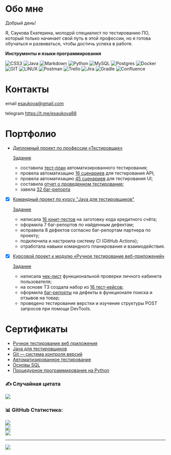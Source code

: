 # Обо мне
Добрый день!

Я, Саукова Екатерина, молодой специалист по тестированию ПО, который только начинает свой путь в этой профессии, но я готова обучаться и развиваться, чтобы достичь успеха в работе.

**Инструменты и языки программирования**

![CSS3](https://img.shields.io/badge/css3-%231572B6.svg?style=plastic&logo=css3&logoColor=white) ![Java](https://img.shields.io/badge/java-%23ED8B00.svg?style=plastic&logo=openjdk&logoColor=white) ![Markdown](https://img.shields.io/badge/markdown-%23000000.svg?style=plastic&logo=markdown&logoColor=white) ![Python](https://img.shields.io/badge/python-3670A0?style=plastic&logo=python&logoColor=ffdd54) ![MySQL](https://img.shields.io/badge/mysql-%2300000f.svg?style=plastic&logo=mysql&logoColor=white) ![Postgres](https://img.shields.io/badge/postgres-%23316192.svg?style=plastic&logo=postgresql&logoColor=white) ![Docker](https://img.shields.io/badge/docker-%230db7ed.svg?style=plastic&logo=docker&logoColor=white) ![GIT](https://img.shields.io/badge/Git-fc6d26?style=plastic&logo=git&logoColor=white) ![LINUX](https://img.shields.io/badge/Linux-FCC624?style=plastic&logo=linux&logoColor=black) ![Postman](https://img.shields.io/badge/Postman-FF6C37?style=plastic&logo=postman&logoColor=white) ![Trello](https://img.shields.io/badge/Trello-%23026AA7.svg?style=plastic&logo=Trello&logoColor=white) ![Jira](https://img.shields.io/badge/jira-%230A0FFF.svg?style=plastic&logo=jira&logoColor=white) ![Gradle](https://img.shields.io/badge/Gradle-02303A.svg?style=plastic&logo=Gradle&logoColor=white) ![Confluence](https://img.shields.io/badge/confluence-%23172BF4.svg?style=plastic&logo=confluence&logoColor=white)

# Контакты
email esaukova@gmail.com

telegram https://t.me/esaukova88

# Портфолио

-  [Дипломный проект по профессии «Тестировщик»](https://github.com/esaukova/AQA_Diploma_ESaukova)
  
    [Задание](https://github.com/netology-code/qa-diploma/blob/master/README.md)
   - составила [тест-план](https://github.com/esaukova/AQA_Diploma_ESaukova/blob/main/Documentations/Plan.md) автоматизированного тестирования;
   - провела автоматизацию [16 сценариев](https://github.com/esaukova/AQA_Diploma_ESaukova/blob/main/Documentations/Plan.md#сценарии-автоматизации-api-и-ответов-от-data-base-mysqlpostgresql) для 
     тестирования API;
   - провела автоматизацию [45 сценариев](https://github.com/esaukova/AQA_Diploma_ESaukova/blob/main/Documentations/Plan.md#сценарии-автоматизации-ui) для тестирования UI;
   - составила [отчет о проведенном тестирование](https://github.com/esaukova/AQA_Diploma_ESaukova/blob/main/Documentations/Report.md);
   - завела [32 баг-репорта](https://github.com/esaukova/AQA_Diploma_ESaukova/issues)
   
- [x] [Командный проект по курсу "Java для тестировщиков"](https://github.com/esaukova/team-project-bank)

    [Задание](https://github.com/netology-code/javaqa-team-diplom-2)       
    - написала [16 юнит-тестов](https://github.com/esaukova/team-project-bank/blob/credit/src/test/java/ru/netology/javaqadiplom/CreditAccountTest.java) на заготовку кода кредитного счёта;
    - оформила 7 баг-репортов по найденным дефектам;
    - исправила 8 дефектов согласно баг-репортам партнера по проекту;
    - подключила и настроила систему CI (GitHub Actions);
    - отработала навыки командного планирования и взаимодействия.
   
- [x] [Курсовой проект к модулю «Ручное тестирование веб-приложений»](https://docs.google.com/spreadsheets/d/11Xm124zrUPgrprQnujcDh6ZXRwmt18zRAVKWmTxGWpg/edit)
      
   [Задание](https://github.com/netology-code/iqa-diplom/blob/main/README.md)
    - написала [чек-лист](https://clck.ru/34N7wh) функциональной проверки личного кабинета пользователя;
    - на основе ТЗ создала набор из [16 тест-кейсов](https://clck.ru/34N7xq);
    - оформила [баг-репорты](https://clck.ru/34N82r) на дефекты в функционале поиска и отзывов на товар;
    - проведено тестирование верстки и изучение структуры POST запросов при помощи DevTools.

# Сертификаты
- [Ручное тестирование веб приложения](https://github.com/esaukova/esaukova/blob/main/docs/Ручное%20тестирование%20веб%20приложения.pdf)
- [Java для тестировщиков](https://github.com/esaukova/esaukova/blob/main/docs/Java%20для%20тестировщиков.pdf)
- [Git — система контроля версий](https://github.com/esaukova/esaukova/blob/main/docs/Git%20—%20система%20контроля%20версий.pdf)
- [Автоматизированное тестирование](https://github.com/esaukova/esaukova/blob/main/docs/Автоматизированное%20тестирование.pdf)
- [Основы SQL](https://github.com/esaukova/esaukova/blob/main/docs/Основы%20SQL.pdf)
- [Процедурное программирование на Python](https://github.com/esaukova/esaukova/blob/main/docs/Процедурное%20программирование%20на%20Python.jpg)


### ✍️ Случайная цитата 
![](https://quotes-github-readme.vercel.app/api?type=horizontal&theme=radical)

### 📊 GitHub Статистика:
![](https://github-readme-stats.vercel.app/api?username=esaukova&theme=dark&hide_border=false&include_all_commits=false&count_private=false)<br/>
![](https://github-readme-streak-stats.herokuapp.com/?user=esaukova&theme=dark&hide_border=false)<br/>
![](https://github-readme-stats.vercel.app/api/top-langs/?username=esaukova&theme=dark&hide_border=false&include_all_commits=false&count_private=false&layout=compact)

---
[![](https://visitcount.itsvg.in/api?id=esaukova&icon=0&color=0)](https://visitcount.itsvg.in)

<!-- Proudly created with GPRM ( https://gprm.itsvg.in ) -->
